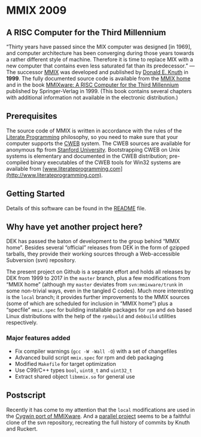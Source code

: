 # MMIX 2009

## A RISC Computer for the Third Millennium

“Thirty years have passed since the MIX computer was designed [in 1969], and
computer architecture has been converging during those years towards a rather
different style of machine. Therefore it is time to replace MIX with a new
computer that contains even less saturated fat than its predecessor.” — The
successor [MMIX](https://cs.stanford.edu/~knuth/mmix.html) was developed and
published by [Donald E. Knuth](http://www-cs-staff.stanford.edu/~knuth) in
**1999**. The fully documented source code is available from the
[MMIX home](http://mmix.cs.hm.edu/src/index.html) and in the book
[MMIXware: A RISC Computer for the Third
Millennium](https://cs.stanford.edu/~knuth/mmixware.html)
published by Springer-Verlag in 1999. (This book contains several chapters with
additional information not available in the electronic distribution.)

## Prerequisites

The source code of MMIX is written in accordance with the rules of the
[Literate Programming](https://cs.stanford.edu/~knuth/lp.html)
philosophy, so you need to make sure that your computer supports the
[CWEB](https://cs.stanford.edu/~knuth/cweb.html) system. The CWEB sources are
available for anonymous ftp from [Stanford
University](ftp://ftp.cs.stanford.edu/pub/cweb/cweb.tar.gz). Bootstrapping CWEB
on Unix systems is elementary and documented in the CWEB distribution;
pre-compiled binary executables of the CWEB tools for Win32 systems are
available from
[www.literateprogramming.com](http://www.literateprogramming.com).

## Getting Started

Details of this software can be found in the [README](README) file.

## Why have yet another project here?

DEK has passed the baton of development to the group behind “MMIX home”.
Besides several “official” releases from DEK in the form of gzipped tarballs,
they provide their working sources through a Web-accessible Subversion (svn)
repository.

The present project on Github is a separate effort and holds all releases by
DEK from 1999 to 2017 in the `master` branch, plus a few modifications from
“MMIX home” (although my `master` deviates from `svn:mmixware/trunk` in some
non-trivial ways, even in the tangled C codes). Much more interesting is the
`local` branch; it provides further improvements to the MMIX sources (some of
which are scheduled for inclusion in “MMIX home”) plus a “specfile” `mmix.spec`
for building installable packages for `rpm` and `deb` based Linux distributions
with the help of the `rpmbuild` and `debbuild` utilities respectively.

### Major features added

* Fix compiler warnings (`gcc -W -Wall -O`) with a set of changefiles
* Advanced build script `mmix.spec` for rpm and deb packaging
* Modified `Makefile` for target optimization
* Use C99/C++ types `bool`, `uint8_t` and `uint32_t`
* Extract shared object `libmmix.so` for general use

## Postscript

Recently it has come to my attention that the `local` modifications are used
in the
[Cygwin port of MMIXware](https://github.com/cygwinports-extras/mmixware).
And a [parallel project](https://github.com/toledo/mmix) seems to be a
faithful clone of the svn repository, recreating the full history of commits
by Knuth and Ruckert.
